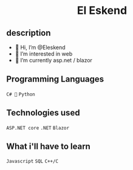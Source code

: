 <h1 align="center">El Eskend</h1>

## description
- 👋 Hi, I’m @Eleskend
- 👀 I’m interested in web
- 🌱 I’m currently asp.net / blazor

## Programming Languages
`C# 💪` `Python`

## Technologies used

`ASP.NET core` `.NET` `Blazor`

## What i'll have to learn

`Javascript` `SQL` `C++/C`

<!---
Eleskend/Eleskend is a ✨ special ✨ repository because its `README.md` (this file) appears on your GitHub profile.
You can click the Preview link to take a look at your changes.
--->
